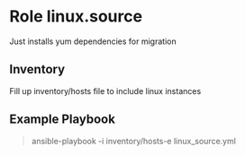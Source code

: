 Role linux.source
=================

Just installs yum dependencies for migration

Inventory
---------

Fill up inventory/hosts file to include linux instances

Example Playbook
----------------

> ansible-playbook -i inventory/hosts-e linux_source.yml
